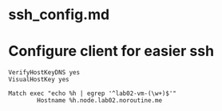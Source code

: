 ssh_config.md
===

# Configure client for easier ssh

```
VerifyHostKeyDNS yes
VisualHostKey yes

Match exec "echo %h | egrep '^lab02-vm-(\w+)$'"
        Hostname %h.node.lab02.noroutine.me

```